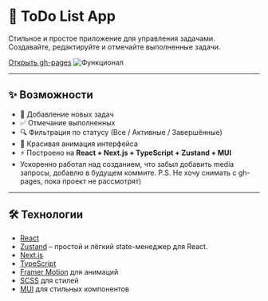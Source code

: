 # 🚀 ToDo List App

Стильное и простое приложение для управления задачами.  
Создавайте, редактируйте и отмечайте выполненные задачи.  

[Открыть gh-pages](https://nnspecter.github.io/PetReact-ToDoList/)
![Функционал](https://github.com/user-attachments/assets/bb2dd8d4-7487-4f06-b9b8-11e2676675da)

---

## ✨ Возможности

- 📌 Добавление новых задач  
- ✅ Отмечание выполненных  
- 🔍 Фильтрация по статусу (Все / Активные / Завершённые)  
- 🎨 Красивая анимация интерфейса  
- ⚡ Построено на **React + Next.js + TypeScript + Zustand + MUI**
- Ускоренно работал над созданием, что забыл добавить media запросы, добавлю в будущем коммите. P.S. Не хочу снимать с gh-pages, пока проект не рассмотрят)
---

## 🛠️ Технологии
- [React](https://react.dev/)
- [Zustand](https://github.com/pmndrs/zustand) – простой и лёгкий state-менеджер для React. 
- [Next.js](https://nextjs.org/)  
- [TypeScript](https://www.typescriptlang.org/)  
- [Framer Motion](https://www.framer.com/motion/) для анимаций  
- [SCSS](https://sass-lang.com/) для стилей
- [MUI]([https://sass-lang.com/](https://mui.com)) для стильных компонентов
